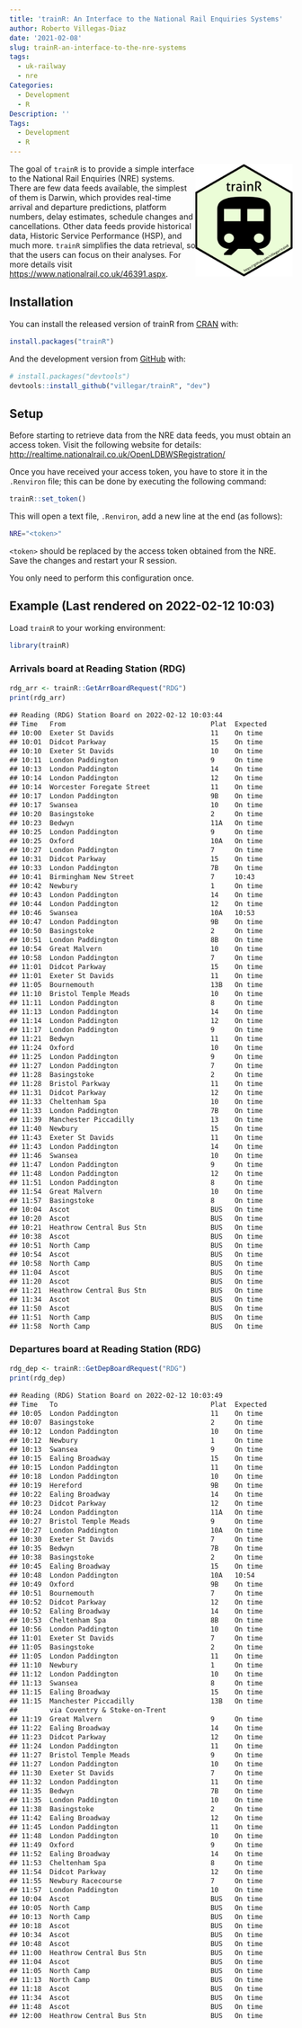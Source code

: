```yaml
---
title: 'trainR: An Interface to the National Rail Enquiries Systems'
author: Roberto Villegas-Diaz
date: '2021-02-08'
slug: trainR-an-interface-to-the-nre-systems
tags:
  - uk-railway
  - nre
Categories:
  - Development
  - R
Description: ''
Tags:
  - Development
  - R
---
```


<img src="https://raw.githubusercontent.com/villegar/trainR/main/inst/images/logo.png" alt="logo" align="right" height=200px/>

The goal of `trainR` is to provide a simple interface to the 
National Rail Enquiries (NRE) systems. There are few data feeds 
available, the simplest of them is Darwin, which provides real-time 
arrival and departure predictions, platform numbers, delay estimates, 
schedule changes and cancellations. Other data feeds provide historical 
data, Historic Service Performance (HSP), and much more. `trainR` 
simplifies the data retrieval, so that the users can focus on their 
analyses. For more details visit 
https://www.nationalrail.co.uk/46391.aspx.

## Installation

You can install the released version of trainR from [CRAN](https://CRAN.R-project.org) with:

``` r
install.packages("trainR")
```

And the development version from [GitHub](https://github.com/) with:

``` r
# install.packages("devtools")
devtools::install_github("villegar/trainR", "dev")
```

## Setup
Before starting to retrieve data from the NRE data feeds, you must obtain an access token. 
Visit the following website for details: http://realtime.nationalrail.co.uk/OpenLDBWSRegistration/

Once you have received your access token, you have to store it in the `.Renviron` file; this can be 
done by executing the following command:


```r
trainR::set_token()
```

This will open a text file, `.Renviron`, add a new line at the end (as follows):

```bash
NRE="<token>"
```

`<token>` should be replaced by the access token obtained from the NRE. Save the changes and restart 
your R session.

You only need to perform this configuration once.

## Example (Last rendered on 2022-02-12 10:03)

Load `trainR` to your working environment:

```r
library(trainR)
```

### Arrivals board at Reading Station (RDG)


```r
rdg_arr <- trainR::GetArrBoardRequest("RDG")
print(rdg_arr)
```

```
## Reading (RDG) Station Board on 2022-02-12 10:03:44
## Time   From                                    Plat  Expected
## 10:00  Exeter St Davids                        11    On time
## 10:01  Didcot Parkway                          15    On time
## 10:10  Exeter St Davids                        10    On time
## 10:11  London Paddington                       9     On time
## 10:13  London Paddington                       14    On time
## 10:14  London Paddington                       12    On time
## 10:14  Worcester Foregate Street               11    On time
## 10:17  London Paddington                       9B    On time
## 10:17  Swansea                                 10    On time
## 10:20  Basingstoke                             2     On time
## 10:23  Bedwyn                                  11A   On time
## 10:25  London Paddington                       9     On time
## 10:25  Oxford                                  10A   On time
## 10:27  London Paddington                       7     On time
## 10:31  Didcot Parkway                          15    On time
## 10:33  London Paddington                       7B    On time
## 10:41  Birmingham New Street                   7     10:43
## 10:42  Newbury                                 1     On time
## 10:43  London Paddington                       14    On time
## 10:44  London Paddington                       12    On time
## 10:46  Swansea                                 10A   10:53
## 10:47  London Paddington                       9B    On time
## 10:50  Basingstoke                             2     On time
## 10:51  London Paddington                       8B    On time
## 10:54  Great Malvern                           10    On time
## 10:58  London Paddington                       7     On time
## 11:01  Didcot Parkway                          15    On time
## 11:01  Exeter St Davids                        11    On time
## 11:05  Bournemouth                             13B   On time
## 11:10  Bristol Temple Meads                    10    On time
## 11:11  London Paddington                       8     On time
## 11:13  London Paddington                       14    On time
## 11:14  London Paddington                       12    On time
## 11:17  London Paddington                       9     On time
## 11:21  Bedwyn                                  11    On time
## 11:24  Oxford                                  10    On time
## 11:25  London Paddington                       9     On time
## 11:27  London Paddington                       7     On time
## 11:28  Basingstoke                             2     On time
## 11:28  Bristol Parkway                         11    On time
## 11:31  Didcot Parkway                          12    On time
## 11:33  Cheltenham Spa                          10    On time
## 11:33  London Paddington                       7B    On time
## 11:39  Manchester Piccadilly                   13    On time
## 11:40  Newbury                                 15    On time
## 11:43  Exeter St Davids                        11    On time
## 11:43  London Paddington                       14    On time
## 11:46  Swansea                                 10    On time
## 11:47  London Paddington                       9     On time
## 11:48  London Paddington                       12    On time
## 11:51  London Paddington                       8     On time
## 11:54  Great Malvern                           10    On time
## 11:57  Basingstoke                             8     On time
## 10:04  Ascot                                   BUS   On time
## 10:20  Ascot                                   BUS   On time
## 10:21  Heathrow Central Bus Stn                BUS   On time
## 10:38  Ascot                                   BUS   On time
## 10:51  North Camp                              BUS   On time
## 10:54  Ascot                                   BUS   On time
## 10:58  North Camp                              BUS   On time
## 11:04  Ascot                                   BUS   On time
## 11:20  Ascot                                   BUS   On time
## 11:21  Heathrow Central Bus Stn                BUS   On time
## 11:34  Ascot                                   BUS   On time
## 11:50  Ascot                                   BUS   On time
## 11:51  North Camp                              BUS   On time
## 11:58  North Camp                              BUS   On time
```

### Departures board at Reading Station (RDG)


```r
rdg_dep <- trainR::GetDepBoardRequest("RDG")
print(rdg_dep)
```

```
## Reading (RDG) Station Board on 2022-02-12 10:03:49
## Time   To                                      Plat  Expected
## 10:05  London Paddington                       11    On time
## 10:07  Basingstoke                             2     On time
## 10:12  London Paddington                       10    On time
## 10:12  Newbury                                 1     On time
## 10:13  Swansea                                 9     On time
## 10:15  Ealing Broadway                         15    On time
## 10:15  London Paddington                       11    On time
## 10:18  London Paddington                       10    On time
## 10:19  Hereford                                9B    On time
## 10:22  Ealing Broadway                         14    On time
## 10:23  Didcot Parkway                          12    On time
## 10:24  London Paddington                       11A   On time
## 10:27  Bristol Temple Meads                    9     On time
## 10:27  London Paddington                       10A   On time
## 10:30  Exeter St Davids                        7     On time
## 10:35  Bedwyn                                  7B    On time
## 10:38  Basingstoke                             2     On time
## 10:45  Ealing Broadway                         15    On time
## 10:48  London Paddington                       10A   10:54
## 10:49  Oxford                                  9B    On time
## 10:51  Bournemouth                             7     On time
## 10:52  Didcot Parkway                          12    On time
## 10:52  Ealing Broadway                         14    On time
## 10:53  Cheltenham Spa                          8B    On time
## 10:56  London Paddington                       10    On time
## 11:01  Exeter St Davids                        7     On time
## 11:05  Basingstoke                             2     On time
## 11:05  London Paddington                       11    On time
## 11:10  Newbury                                 1     On time
## 11:12  London Paddington                       10    On time
## 11:13  Swansea                                 8     On time
## 11:15  Ealing Broadway                         15    On time
## 11:15  Manchester Piccadilly                   13B   On time
##        via Coventry & Stoke-on-Trent           
## 11:19  Great Malvern                           9     On time
## 11:22  Ealing Broadway                         14    On time
## 11:23  Didcot Parkway                          12    On time
## 11:24  London Paddington                       11    On time
## 11:27  Bristol Temple Meads                    9     On time
## 11:27  London Paddington                       10    On time
## 11:30  Exeter St Davids                        7     On time
## 11:32  London Paddington                       11    On time
## 11:35  Bedwyn                                  7B    On time
## 11:35  London Paddington                       10    On time
## 11:38  Basingstoke                             2     On time
## 11:42  Ealing Broadway                         12    On time
## 11:45  London Paddington                       11    On time
## 11:48  London Paddington                       10    On time
## 11:49  Oxford                                  9     On time
## 11:52  Ealing Broadway                         14    On time
## 11:53  Cheltenham Spa                          8     On time
## 11:54  Didcot Parkway                          12    On time
## 11:55  Newbury Racecourse                      7     On time
## 11:57  London Paddington                       10    On time
## 10:04  Ascot                                   BUS   On time
## 10:05  North Camp                              BUS   On time
## 10:13  North Camp                              BUS   On time
## 10:18  Ascot                                   BUS   On time
## 10:34  Ascot                                   BUS   On time
## 10:48  Ascot                                   BUS   On time
## 11:00  Heathrow Central Bus Stn                BUS   On time
## 11:04  Ascot                                   BUS   On time
## 11:05  North Camp                              BUS   On time
## 11:13  North Camp                              BUS   On time
## 11:18  Ascot                                   BUS   On time
## 11:34  Ascot                                   BUS   On time
## 11:48  Ascot                                   BUS   On time
## 12:00  Heathrow Central Bus Stn                BUS   On time
```
